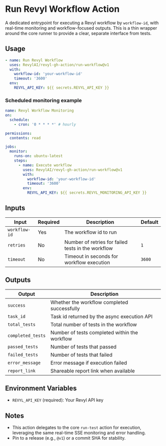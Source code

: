 # Run Revyl Workflow Action

A dedicated entrypoint for executing a Revyl workflow by `workflow-id`, with real-time monitoring and workflow-focused outputs. This is a thin wrapper around the core runner to provide a clear, separate interface from tests.

## Usage

```yaml
- name: Run Revyl Workflow
  uses: RevylAI/revyl-gh-action/run-workflow@v1
  with:
    workflow-id: 'your-workflow-id'
    timeout: '3600'
  env:
    REVYL_API_KEY: ${{ secrets.REVYL_API_KEY }}
```

### Scheduled monitoring example

```yaml
name: Revyl Workflow Monitoring
on:
  schedule:
    - cron: '0 * * * *' # hourly

permissions:
  contents: read

jobs:
  monitor:
    runs-on: ubuntu-latest
    steps:
      - name: Execute workflow
        uses: RevylAI/revyl-gh-action/run-workflow@v1
        with:
          workflow-id: 'your-workflow-id'
          timeout: '3600'
        env:
          REVYL_API_KEY: ${{ secrets.REVYL_MONITORING_API_KEY }}
```

## Inputs

| Input         | Required | Description                                        | Default |
| ------------- | -------- | -------------------------------------------------- | ------- |
| `workflow-id` | Yes      | The workflow id to run                             |         |
| `retries`     | No       | Number of retries for failed tests in the workflow | `1`     |
| `timeout`     | No       | Timeout in seconds for workflow execution          | `3600`  |

## Outputs

| Output            | Description                                   |
| ----------------- | --------------------------------------------- |
| `success`         | Whether the workflow completed successfully   |
| `task_id`         | Task id returned by the async execution API   |
| `total_tests`     | Total number of tests in the workflow         |
| `completed_tests` | Number of tests completed within the workflow |
| `passed_tests`    | Number of tests that passed                   |
| `failed_tests`    | Number of tests that failed                   |
| `error_message`   | Error message if execution failed             |
| `report_link`     | Shareable report link when available          |

## Environment Variables

- `REVYL_API_KEY` (required): Your Revyl API key

## Notes

- This action delegates to the core `run-test` action for execution, leveraging the same real-time SSE monitoring and error handling.
- Pin to a release (e.g., `@v1`) or a commit SHA for stability.
